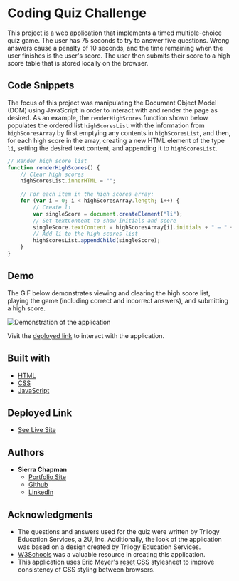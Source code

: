 # Coding Quiz Challenge

This project is a web application that implements a timed multiple-choice quiz game. The user has 75 seconds to try to answer five questions. Wrong answers cause a penalty of 10 seconds, and the time remaining when the user finishes is the user's score. The user then submits their score to a high score table that is stored locally on the browser.

## Code Snippets

The focus of this project was manipulating the Document Object Model (DOM) using JavaScript in order to interact with and render the page as desired. As an example, the `renderHighScores` function shown below populates the ordered list `highScoresList` with the information from `highScoresArray` by first emptying any contents in `highScoresList`, and then, for each high score in the array, creating a new HTML element of the type `li`, setting the desired text content, and appending it to `highScoresList`.

```javascript
// Render high score list
function renderHighScores() {
    // Clear high scores
    highScoresList.innerHTML = "";
    
    // For each item in the high scores array:
    for (var i = 0; i < highScoresArray.length; i++) {
        // Create li
        var singleScore = document.createElement("li");
        // Set textContent to show initials and score
        singleScore.textContent = highScoresArray[i].initials + " – " + highScoresArray[i].score;
        // Add li to the high scores list
        highScoresList.appendChild(singleScore);
    }
}
```

## Demo

The GIF below demonstrates viewing and clearing the high score list, playing the game (including correct and incorrect answers), and submitting a high score.

![Demonstration of the application](demo.gif)

Visit the [deployed link](https://sierrachapman.github.io/password-generator/) to interact with the application.

## Built with

* [HTML](https://developer.mozilla.org/en-US/docs/Web/HTML)
* [CSS](https://developer.mozilla.org/en-US/docs/Web/CSS)
* [JavaScript](https://developer.mozilla.org/en-US/docs/Web/JavaScript)

## Deployed Link

* [See Live Site](https://sierrachapman.github.io/code-quiz/)

## Authors

* **Sierra Chapman** 
    - [Portfolio Site](#)
    - [Github](https://github.com/SierraChapman)
    - [LinkedIn](https://www.linkedin.com/in/sierra-chapman)

## Acknowledgments

* The questions and answers used for the quiz were written by Trilogy Education Services, a 2U, Inc. Additionally, the look of the application was based on a design created by Trilogy Education Services.
* [W3Schools](https://www.w3schools.com/) was a valuable resource in creating this application.
* This application uses Eric Meyer's [reset CSS](https://meyerweb.com/eric/tools/css/reset/) stylesheet to improve consistency of CSS styling between browsers.